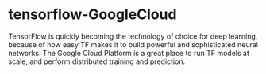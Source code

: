 # tensorflow-GoogleCloud
TensorFlow is quickly becoming the technology of choice for deep learning, because of how easy TF makes it to build powerful and sophisticated neural networks. The Google Cloud Platform is a great place to run TF models at scale, and perform distributed training and prediction.
